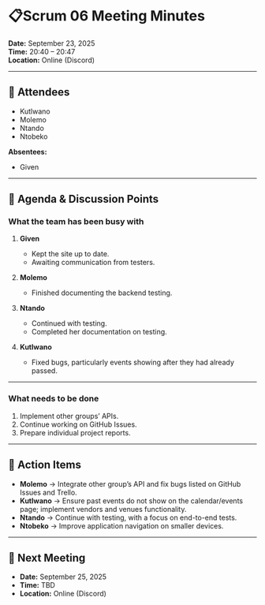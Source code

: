 # 📋Scrum 06 Meeting Minutes

**Date:** September 23, 2025  
**Time:** 20:40 – 20:47  
**Location:** Online (Discord)  

---

## 👥 Attendees
- Kutlwano  
- Molemo  
- Ntando  
- Ntobeko  

**Absentees:**  
- Given  

---

## 📝 Agenda & Discussion Points

### What the team has been busy with
1. **Given**  
   - Kept the site up to date.  
   - Awaiting communication from testers.  

2. **Molemo**  
   - Finished documenting the backend testing.  

3. **Ntando**  
   - Continued with testing.  
   - Completed her documentation on testing.  

4. **Kutlwano**  
   - Fixed bugs, particularly events showing after they had already passed.  

---

### What needs to be done
1. Implement other groups’ APIs.  
2. Continue working on GitHub Issues.  
3. Prepare individual project reports.  

---

## 👤 Action Items
- **Molemo** → Integrate other group’s API and fix bugs listed on GitHub Issues and Trello.  
- **Kutlwano** → Ensure past events do not show on the calendar/events page; implement vendors and venues functionality.  
- **Ntando** → Continue with testing, with a focus on end-to-end tests.  
- **Ntobeko** → Improve application navigation on smaller devices.  

---

## 📅 Next Meeting
- **Date:** September 25, 2025  
- **Time:** TBD  
- **Location:** Online (Discord)  
